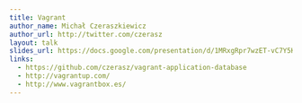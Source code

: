 ```yaml
---
title: Vagrant
author_name: Michał Czeraszkiewicz
author_url: http://twitter.com/czerasz
layout: talk
slides_url: https://docs.google.com/presentation/d/1MRxgRpr7wzET-vC7Y5K4JvqlE2M_uxwJsps5HODV-Zo/present#slide=id.gec3bb7d_0_0
links:
  - https://github.com/czerasz/vagrant-application-database
  - http://vagrantup.com/
  - http://www.vagrantbox.es/
---
```



